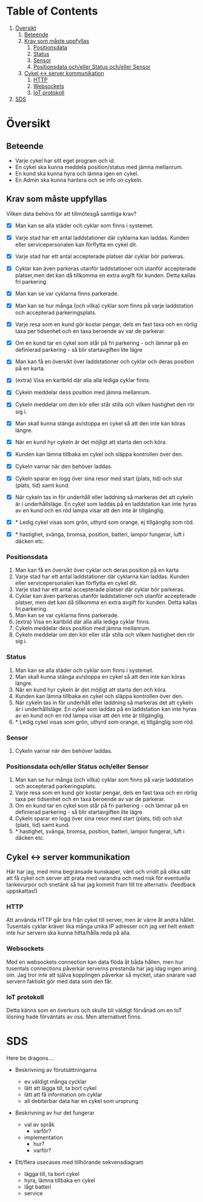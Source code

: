 
# Table of Contents

1.  [Översikt](#org8d0b2ce)
    1.  [Beteende](#org7eafb98)
    2.  [Krav som måste uppfyllas](#org2328e6c)
        1.  [Positionsdata](#orgffe5342)
        2.  [Status](#orgd0570b1)
        3.  [Sensor](#org6d74660)
        4.  [Positionsdata och/eller Status och/eller Sensor](#org16710f7)
    3.  [Cykel <-> server kommunikation](#orgfeeb4ca)
        1.  [HTTP](#orgf1ea5ad)
        2.  [Websockets](#org8c82319)
        3.  [IoT protokoll](#orge803cab)
2.  [SDS](#org77b7b6d)



<a id="org8d0b2ce"></a>

# Översikt


<a id="org7eafb98"></a>

## Beteende

-   Varje cykel har sitt eget program och id.
-   En cykel ska kunna meddela position/status med jämna mellanrum.
-   En kund ska kunna hyra och lämna igen en cykel.
-   En Admin ska kunna hantera och se info on cykeln.


<a id="org2328e6c"></a>

## Krav som måste uppfyllas

Vilken data behövs för att tillmötesgå samtliga krav?

-   [X] Man kan se alla städer och cyklar som finns i systemet.
-   [X] Varje stad har ett antal laddstationer där cyklarna kan laddas. Kunden eller servicepersonalen kan förflytta en cykel dit.
-   [X] Varje stad har ett antal accepterade platser där cyklar bör parkeras.
-   [X] Cyklar kan även parkeras utanför laddstationer och utanför accepterade platser,men det kan då tillkomma en extra avgift för kunden. Detta kallas fri parkering.
-   [X] Man kan se var cyklarna finns parkerade.
-   [X] Man kan se hur många (och vilka) cyklar som finns på varje laddstation och accepterad parkeringsplats.
-   [X] Varje resa som en kund gör kostar pengar, dels en fast taxa och en rörlig taxa per tidsenhet och en taxa beroende av var de parkerar.
-   [X] Om en kund tar en cykel som står på fri parkering - och lämnar på en definierad parkering - så blir startavgiften lite lägre
-   [X] Man kan få en översikt över laddstationer och cyklar och deras position på en karta.
-   [X] (extra) Visa en kartbild där alla alla lediga cyklar finns.
-   [X] Cykeln meddelar dess position med jämna mellanrum.
-   [X] Cykeln meddelar om den kör eller står stilla och vilken hastighet den rör sig i.
-   [X] Man skall kunna stänga av/stoppa en cykel så att den inte kan köras längre.
-   [X] När en kund hyr cykeln är det möjligt att starta den och köra.
-   [X] Kunden kan lämna tillbaka en cykel och släppa kontrollen över den.
-   [X] Cykeln varnar när den behöver laddas.
-   [X] Cykeln sparar en logg över sina resor med start (plats, tid) och slut (plats, tid) samt kund.
-   [X] När cykeln tas in för underhåll eller laddning så markeras det att cykeln är i underhållsläge. En cykel som laddas på en laddstation kan inte hyras av en kund och en röd lampa visar att den inte är tillgänglig.
-   [X] \* Ledig cykel visas som grön, uthyrd som orange, ej tillgänglig som röd.
-   [X] \* hastighet, svänga, bromsa, position, batteri, lampor fungerar, luft i däcken etc.


<a id="orgffe5342"></a>

### Positionsdata

1.  Man kan få en översikt över cyklar och deras position på en karta
2.  Varje stad har ett antal laddstationer där cyklarna kan laddas.
    Kunden eller servicepersonalen kan förflytta en cykel dit.
3.  Varje stad har ett antal accepterade platser där cyklar bör parkeras.
4.  Cyklar kan även parkeras utanför laddstationer och utanför accepterade platser,
    men det kan då tillkomma en extra avgift för kunden. Detta kallas fri parkering.
5.  Man kan se var cyklarna finns parkerade.
6.  (extra) Visa en kartbild där alla alla lediga cyklar finns.
7.  Cykeln meddelar dess position med jämna mellanrum.
8.  Cykeln meddelar om den kör eller står stilla och vilken hastighet den rör sig i.


<a id="orgd0570b1"></a>

### Status

1.  Man kan se alla städer och cyklar som finns i systemet.
2.  Man skall kunna stänga av/stoppa en cykel så att den inte kan köras längre.
3.  När en kund hyr cykeln är det möjligt att starta den och köra.
4.  Kunden kan lämna tillbaka en cykel och släppa kontrollen över den.
5.  När cykeln tas in för underhåll eller laddning så markeras det att cykeln är i underhållsläge. En cykel som laddas på en laddstation kan inte hyras av en kund och en röd lampa visar att den inte är tillgänglig.
6.  \* Ledig cykel visas som grön, uthyrd som orange, ej tillgänglig som röd.


<a id="org6d74660"></a>

### Sensor

1.  Cykeln varnar när den behöver laddas.


<a id="org16710f7"></a>

### Positionsdata och/eller Status och/eller Sensor

1.  Man kan se hur många (och vilka) cyklar som finns på varje laddstation och accepterad parkeringsplats.
2.  Varje resa som en kund gör kostar pengar, dels en fast taxa och en rörlig taxa per tidsenhet och en taxa beroende av var de parkerar.
3.  Om en kund tar en cykel som står på fri parkering - och lämnar på en definierad parkering - så blir startavgiften lite lägre
4.  Cykeln sparar en logg över sina resor med start (plats, tid) och slut (plats, tid) samt kund.
5.  \* hastighet, svänga, bromsa, position, batteri, lampor fungerar, luft i däcken etc.


<a id="orgfeeb4ca"></a>

## Cykel <-> server kommunikation

Här har jag, med mina begränsade kunskaper, vänt och vridit på olika sätt att få cykel
och server att prata med varandra och med risk för eventuella tankevurpor och snetänk
så har jag kommit fram till tre alternativ. (feedback uppskattas!)


<a id="orgf1ea5ad"></a>

### HTTP

Att använda HTTP går bra från cykel till server, men är värre åt andra hållet.
Tusentals cyklar kräver lika många unika IP adresser och jag vet helt enkelt inte hur
servern ska kunna hitta/hålla reda på alla.


<a id="org8c82319"></a>

### Websockets

Med en websockets connection kan data flöda åt båda hållen, men hur tusentals connections
påverkar serverns prestanda har jag idag ingen aning om. Jag tror inte att själva
kopplingen påverkar så mycket, utan snarare vad servern faktiskt gör med data som den får.


<a id="orge803cab"></a>

### IoT protokoll

Detta känns som en överkurs och skulle bli väldigt förvånad om en IoT lösning hade förväntats av oss.
Men alternativet finns.


<a id="org77b7b6d"></a>

# SDS

Here be dragons&#x2026;.

-   Beskrivning av förutsättningarna
    -   ev väldigt många cycklar
    -   lätt att lägga till, ta bort cykel
    -   lätt att få information om cyklar
    -   all debiterbar data har en cykel som ursprung

-   Beskrivning av hur det fungerar
    -   val av språk
        -   varför?
    -   implementation
        -   hur?
        -   varför?

-   Ett/flera usecases med tillhörande sekvensdiagram
    -   lägga till, ta bort cykel
    -   hyra, lämna tillbaka en cykel
    -   lågt batteri
    -   service

